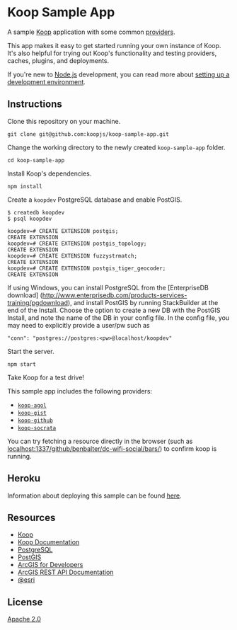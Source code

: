 # Koop Sample App

A sample [Koop](https://github.com/koopjs/koop) application with some common [providers](https://koopjs.github.io/docs/providers).

This app makes it easy to get started running your own instance of Koop. It's also helpful for trying out Koop's functionality and testing providers, caches, plugins, and deployments.

If you're new to [Node.js](https://nodejs.org/) development, you can read more about [setting up a development environment](https://koopjs.github.io/docs/setup).

## Instructions

Clone this repository on your machine.

```
git clone git@github.com:koopjs/koop-sample-app.git
```

Change the working directory to the newly created `koop-sample-app` folder.

```
cd koop-sample-app
```

Install Koop's dependencies.

```
npm install
```

Create a `koopdev` PostgreSQL database and enable PostGIS.

```
$ createdb koopdev
$ psql koopdev

koopdev=# CREATE EXTENSION postgis;
CREATE EXTENSION
koopdev=# CREATE EXTENSION postgis_topology;
CREATE EXTENSION
koopdev=# CREATE EXTENSION fuzzystrmatch;
CREATE EXTENSION
koopdev=# CREATE EXTENSION postgis_tiger_geocoder;
CREATE EXTENSION
```

If using Windows, you can install PostgreSQL from the [EnterpriseDB download] (http://www.enterprisedb.com/products-services-training/pgdownload), and install PostGIS by running StackBuilder at the end of the Install. Choose the option to create a new DB with the PostGIS Install, and note the name of the DB in your config file.
In the config file, you may need to explicitly provide a user/pw such as

```
"conn": "postgres://postgres:<pw>@localhost/koopdev"
```

Start the server.

```
npm start
```

Take Koop for a test drive!

This sample app includes the following providers:

* [`koop-agol`](https://github.com/koopjs/koop-agol)
* [`koop-gist`](https://github.com/koopjs/koop-gist)
* [`koop-github`](https://github.com/koopjs/koop-github)
* [`koop-socrata`](https://github.com/koopjs/koop-socrata)

You can try fetching a resource directly in the browser (such as [localhost:1337/github/benbalter/dc-wifi-social/bars/](http://localhost:1337/github/benbalter/dc-wifi-social/bars/)) to confirm koop is running.

## Heroku

Information about deploying this sample can be found [here](./HEROKU.md).

## Resources

* [Koop](https://github.com/koopjs/koop)
* [Koop Documentation](https://koopjs.github.io/docs)
* [PostgreSQL](http://www.postgresql.org/)
* [PostGIS](http://postgis.net/)
* [ArcGIS for Developers](http://developers.arcgis.com)
* [ArcGIS REST API Documentation](http://resources.arcgis.com/en/help/arcgis-rest-api/)
* [@esri](http://twitter.com/esri)

## License

[Apache 2.0](LICENSE)
